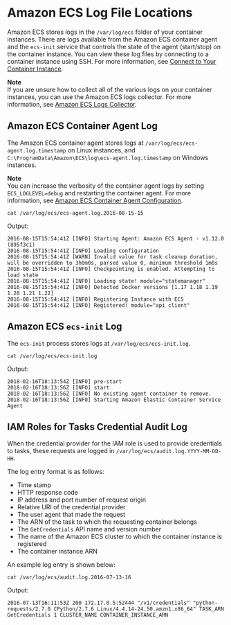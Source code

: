 # Amazon ECS Log File Locations<a name="logs"></a>

Amazon ECS stores logs in the `/var/log/ecs` folder of your container instances\. There are logs available from the Amazon ECS container agent and the `ecs-init` service that controls the state of the agent \(start/stop\) on the container instance\. You can view these log files by connecting to a container instance using SSH\. For more information, see [Connect to Your Container Instance](instance-connect.md)\.

**Note**  
If you are unsure how to collect all of the various logs on your container instances, you can use the Amazon ECS logs collector\. For more information, see [Amazon ECS Logs Collector](ecs-logs-collector.md)\.

## Amazon ECS Container Agent Log<a name="agent-logs"></a>

The Amazon ECS container agent stores logs at `/var/log/ecs/ecs-agent.log.timestamp` on Linux instances, and `C:\ProgramData\Amazon\ECS\log\ecs-agent.log.timestamp` on Windows instances\.

**Note**  
You can increase the verbosity of the container agent logs by setting `ECS_LOGLEVEL=debug` and restarting the container agent\. For more information, see [Amazon ECS Container Agent Configuration](ecs-agent-config.md)\.

```
cat /var/log/ecs/ecs-agent.log.2016-08-15-15
```

Output:

```
2016-08-15T15:54:41Z [INFO] Starting Agent: Amazon ECS Agent - v1.12.0 (895f3c1)
2016-08-15T15:54:41Z [INFO] Loading configuration
2016-08-15T15:54:41Z [WARN] Invalid value for task cleanup duration, will be overridden to 3h0m0s, parsed value 0, minimum threshold 1m0s
2016-08-15T15:54:41Z [INFO] Checkpointing is enabled. Attempting to load state
2016-08-15T15:54:41Z [INFO] Loading state! module="statemanager"
2016-08-15T15:54:41Z [INFO] Detected Docker versions [1.17 1.18 1.19 1.20 1.21 1.22]
2016-08-15T15:54:41Z [INFO] Registering Instance with ECS
2016-08-15T15:54:41Z [INFO] Registered! module="api client"
```

## Amazon ECS `ecs-init` Log<a name="ecs-init-logs"></a>

The `ecs-init` process stores logs at `/var/log/ecs/ecs-init.log`\.

```
cat /var/log/ecs/ecs-init.log
```

Output:

```
2018-02-16T18:13:54Z [INFO] pre-start
2018-02-16T18:13:56Z [INFO] start
2018-02-16T18:13:56Z [INFO] No existing agent container to remove.
2018-02-16T18:13:56Z [INFO] Starting Amazon Elastic Container Service Agent
```

## IAM Roles for Tasks Credential Audit Log<a name="task_iam_roles-logs"></a>

When the credential provider for the IAM role is used to provide credentials to tasks, these requests are logged in `/var/log/ecs/audit.log.YYYY-MM-DD-HH`\.

The log entry format is as follows:
+ Time stamp
+ HTTP response code
+ IP address and port number of request origin
+ Relative URI of the credential provider
+ The user agent that made the request
+ The ARN of the task to which the requesting container belongs
+ The `GetCredentials` API name and version number
+ The name of the Amazon ECS cluster to which the container instance is registered
+ The container instance ARN

An example log entry is shown below:

```
cat /var/log/ecs/audit.log.2016-07-13-16
```

Output:

```
2016-07-13T16:11:53Z 200 172.17.0.5:52444 "/v1/credentials" "python-requests/2.7.0 CPython/2.7.6 Linux/4.4.14-24.50.amzn1.x86_64" TASK_ARN GetCredentials 1 CLUSTER_NAME CONTAINER_INSTANCE_ARN
```